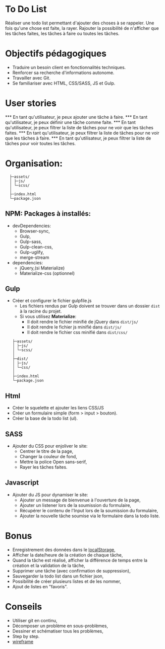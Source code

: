 # To Do List
Réaliser une todo list permettant d'ajouter des choses à se rappeler. Une fois qu'une chose est faite, la rayer. Rajouter la possibilité de n'afficher que les tâches faites, les tâches à faire ou toutes les tâches.

# Objectifs pédagogiques
* Traduire un besoin client en fonctionnalités techniques.
* Renforcer sa recherche d'informations autonome.
* Travailler avec Git.
* Se familiariser avec HTML, CSS/SASS, JS et Gulp.


# User stories
*** En tant qu'utilisateur, je peux ajouter une tâche à faire.
*** En tant qu'utilisateur, je peux définir une tâche comme faite.
*** En tant qu'utilisateur, je peux filtrer la liste de tâches pour ne voir que les tâches faites.
*** En tant qu'utilisateur, je peux filtrer la liste de tâches pour ne voir que les tâches à faire.
*** En tant qu'utilisateur, je peux filtrer la liste de tâches pour voir toutes les tâches.

# Organisation:
```
  ├─assets/
  │ ├─js/
  │ └─scss/
  │   
  ├─index.html
  └─package.json
```

## NPM: Packages à installés:
* devDependencies:
	* Browser-sync,
	* Gulp,
	* Gulp-sass,
	* Gulp-clean-css,
	* Gulp-uglify,
	* merge-stream
* dependencies:
	* jQuery,(si Materialize)
	* Materialize-css (optionnel)

## Gulp
* Créer et configurer le fichier gulpfile.js
	* Les fichiers rendus par Gulp doivent se trouver dans un dossier `dist` à la racine du projet.
	* Si vous utilisez **Materialize**:
		* Il doit rendre le fichier minifié de jQuery dans `dist/js/`
		* Il doit rendre le fichier js minifié dans `dist/js/`
		* Il doit rendre le fichier css minifié dans `dist/css/`
	```
	├─assets/
	│ ├─js/
	│ └─scss/
	│ 
	├─dist/
	│ ├─js/
	│ └─css/
	│ 
	├─index.html
	└─package.json
	```

## Html
* Créer le squelette et ajouter les liens CSS/JS
* Créer un formulaire simple (form > input > bouton).
* Créer la base de la todo list (ul).

## SASS
* Ajouter du CSS pour enjoliver le site:
	* Centrer le titre de la page,
	* Changer la couleur de fond,
	* Mettre la police Open sans-serif,
	* Rayer les tâches faites.

## Javascript
* Ajouter du JS pour dynamiser le site:
	* Ajouter un message de bienvenue à l'ouverture de la page,
	* Ajouter un listener lors de la soumission du formulaire,
	* Récupérer le contenu de l'Input lors de la soumission du formulaire,
	* Ajouter la nouvelle tâche soumise via le formulaire dans la todo liste.


# Bonus
* Enregistrement des données dans le [localStorage](https://developer.mozilla.org/en-US/docs/Web/API/Storage/LocalStorage),
* Afficher la date/heure de la création de chaque tâche,
* Quand la tâche est réalisé, afficher la différence de temps entre la création et la validation de la tâche,
* Supprimer une tâche (avec confirmation de suppression),
* Sauvegarder la todo list dans un fichier json,
* Possibilité de créer plusieurs listes et de les nommer,
* Ajout de listes en "favoris".

# Conseils
* Utiliser git en continu,
* Décomposer un problème en sous-problèmes,
* Dessiner et schématiser tous les problèmes,
* Step by step.
* [wireframe](https://img15.hostingpics.net/pics/862531Screenshotfrom20171220154348.png)
